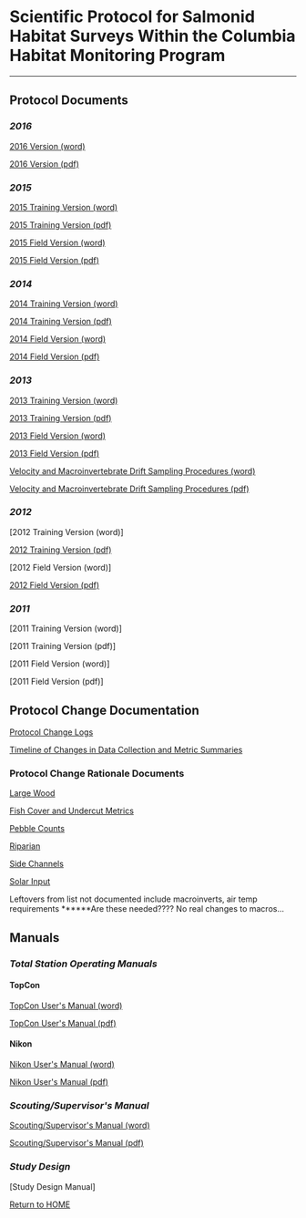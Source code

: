 # Scientific Protocol for Salmonid Habitat Surveys Within the Columbia Habitat Monitoring Program
----------

## Protocol Documents

### *2016*
[2016 Version (word)](https://www.dropbox.com/s/08eslyqu5zhej5o/2016_CHaMP_Protocol_201605015.docx?dl=0)

[2016 Version (pdf)](https://www.dropbox.com/s/3cfxwv2vqurrjcc/2016_CHaMP_Protocol_201605015.pdf?dl=0)

### *2015*
[2015 Training Version (word)](https://www.dropbox.com/s/6b0ldfa20ojy628/2015_CHaMProtocol_TrainingVersion1.1_20150515.docx?dl=0)

[2015 Training Version (pdf)](https://www.dropbox.com/s/vf8a0kdtpz0fdd0/2015_CHaMProtocol_TrainingVersion1.1_20150515.pdf?dl=0)

[2015 Field Version (word)](https://www.dropbox.com/s/pyx69gb2qey2fcr/2015_CHaMProtocol_FieldVersion_20150615.docx?dl=0)

[2015 Field Version (pdf)](https://www.dropbox.com/s/4apo4wt7bugt3se/2015_CHaMProtocol_FieldVersion_20150615.pdf?dl=0)

### *2014*
[2014 Training Version (word)](https://www.dropbox.com/s/bxh1dujka1brnw4/2014_CHaMProtocol_TrainingVersion_20140519.docx?dl=0)

[2014 Training Version (pdf)](https://www.dropbox.com/s/yjzd55s5t94o3ed/2014_CHaMProtocol_TrainingVersion_20140519.pdf?dl=0)

[2014 Field Version (word)](https://www.dropbox.com/s/5jecczz5j8yd4hv/2014_CHaMProtocol_Field_version_20140615.docx?dl=0)

[2014 Field Version (pdf)](https://www.dropbox.com/s/catr600kaysy4pn/2014_CHaMProtocol_Field_version_20140615.pdf?dl=0)

### *2013*
[2013 Training Version (word)](https://www.dropbox.com/s/piq0jtz5a7gqte7/CHaMProtocol_2013TrainingVersion20130522.docx?dl=0)

[2013 Training Version (pdf)](https://www.dropbox.com/s/v17j8m99e04pb4w/CHaMProtocol_2013TrainingVersion20130522.pdf?dl=0)

[2013 Field Version (word)](https://www.dropbox.com/s/nal27xu589m2inz/CHaMPProtocol_2013FieldVersion_20130619.docx?dl=0)

[2013 Field Version (pdf)](https://www.dropbox.com/s/rj2vhzxm72bgska/CHaMPProtocol_2013FieldVersion_20130619.pdf?dl=0)

[Velocity and Macroinvertebrate Drift Sampling Procedures (word)](https://www.dropbox.com/s/3t67fp2iq0ytgjv/2013%20CHaMP%20Bug%20Protocol_6.28.2013.docx?dl=0)

[Velocity and Macroinvertebrate Drift Sampling Procedures (pdf)](https://www.dropbox.com/s/po0vsiuoo27pl7n/2013%20CHaMP%20Bug%20Protocol_6.28.2013.pdf?dl=0)

### *2012*
[2012 Training Version (word)]

[2012 Training Version (pdf)](https://www.dropbox.com/s/9orho8q5jnd5ybx/CHaMP_Protocol_2012_Training_Version_06182020.pdf?dl=0)

[2012 Field Version (word)]

[2012 Field Version (pdf)](https://www.dropbox.com/s/3e10b8lhptwscpx/CHaMP_Protocol_2012_Field_Version_06182020.pdf?dl=0)

### *2011*
[2011 Training Version (word)]

[2011 Training Version (pdf)]

[2011 Field Version (word)]

[2011 Field Version (pdf)]

## Protocol Change Documentation
[Protocol Change Logs](ProtocolChanges.md)

[Timeline of Changes in Data Collection and Metric Summaries](https://www.dropbox.com/s/rgagji3952grack/CHaMP%20timeline%20of%20changes%20in%20data%20collection%20and%20summary_20150410_11292016.xlsx?dl=0)

### Protocol Change Rationale Documents

[Large Wood](https://www.dropbox.com/s/kag122j5ffr1zf8/CHaMP_LWProtocolChanges.docx?dl=0)

[Fish Cover and Undercut Metrics](https://www.dropbox.com/s/wlbc82v7j5m741i/CHaMP_Fish%20Cover%20%26%20Undercut%20Metric%20Changes.docx?dl=0)

[Pebble Counts](https://www.dropbox.com/s/7jouopjysl1la8f/CHaMP_PebbleCountProtocolChanges.docx?dl=0)

[Riparian](https://www.dropbox.com/s/bn22888etr4qxnv/CHaMP_RiparianProtocolChanges.docx?dl=0)

[Side Channels](https://www.dropbox.com/s/6iigxk0137g3nuo/CHaMP_SideChannelMetricChanges.docx?dl=0)

[Solar Input](https://www.dropbox.com/s/qj5nneeu1z95ug6/CHaMP_SolarInputProtocolChanges.docx?dl=0)

Leftovers from list not documented include macroinverts, air temp requirements ******Are these needed???? No real changes to macros...

## Manuals

### *Total Station Operating Manuals*

#### TopCon
[TopCon User's Manual (word)](https://www.dropbox.com/s/4um6w7bgovkfkqd/Topcon_2016_UsersManual_20160519.doc?dl=0)

[TopCon User's Manual (pdf)](https://www.dropbox.com/s/sf5z0mbcnk3bwud/Topcon_2016_UsersManual_20160519.pdf?dl=0)

#### Nikon
[Nikon User's Manual (word)](https://www.dropbox.com/s/vss9s0bkvvtirty/Nikon_2015_UsersManual_FieldVersion_20150520.docx?dl=0)

[Nikon User's Manual (pdf)](https://www.dropbox.com/s/cinwwvpeqtjxzll/Nikon_2015_UsersManual_FieldVersion_20150520.pdf?dl=0)

### *Scouting/Supervisor's Manual*
[Scouting/Supervisor's Manual (word)](https://www.dropbox.com/s/sf5z0mbcnk3bwud/Topcon_2016_UsersManual_20160519.pdf?dl=0)

[Scouting/Supervisor's Manual (pdf)](https://www.dropbox.com/s/z8ko066md1tuw7u/2015_SupervisorsManual_20150519.pdf?dl=0)

### *Study Design*
[Study Design Manual]


[Return to HOME](README.md)
